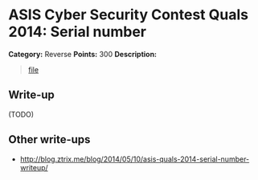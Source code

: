 # ASIS Cyber Security Contest Quals 2014: Serial number

**Category:** Reverse
**Points:** 300
**Description:**

> [file](re_300_75df11d547b3419c0da22b626b7e560e)

## Write-up

(TODO)

## Other write-ups

- http://blog.ztrix.me/blog/2014/05/10/asis-quals-2014-serial-number-writeup/
